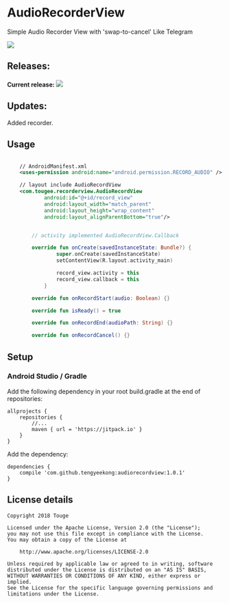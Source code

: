 # AudioRecorderView

Simple Audio Recorder View with 'swap-to-cancel' Like Telegram

<img src="art/demo.gif">


## Releases:

#### Current release: [![](https://jitpack.io/v/tengyeekong/AudioRecorderView.svg)](https://jitpack.io/#tengyeekong/AudioRecorderView)


## Updates:
Added recorder.


## Usage
```xml

    // AndroidManifest.xml
    <uses-permission android:name="android.permission.RECORD_AUDIO" />

    // layout include AudioRecordView
    <com.tougee.recorderview.AudioRecordView
            android:id="@+id/record_view"
            android:layout_width="match_parent"
            android:layout_height="wrap_content"
            android:layout_alignParentBottom="true"/>

```
``` kotlin

        // activity implemented AudioRecordView.Callback

        override fun onCreate(savedInstanceState: Bundle?) {
                super.onCreate(savedInstanceState)
                setContentView(R.layout.activity_main)

                record_view.activity = this
                record_view.callback = this
            }

        override fun onRecordStart(audio: Boolean) {}

        override fun isReady() = true

        override fun onRecordEnd(audioPath: String) {}

        override fun onRecordCancel() {}

```

## Setup
### Android Studio / Gradle
Add the following dependency in your root build.gradle at the end of repositories:
```Gradle
allprojects {
    repositories {
        //...
        maven { url = 'https://jitpack.io' }
    }
}
```
Add the dependency:
```Gradle
dependencies {
    compile 'com.github.tengyeekong:audiorecordview:1.0.1'
}
```

## License details

```
Copyright 2018 Touge

Licensed under the Apache License, Version 2.0 (the "License");
you may not use this file except in compliance with the License.
You may obtain a copy of the License at

	http://www.apache.org/licenses/LICENSE-2.0

Unless required by applicable law or agreed to in writing, software
distributed under the License is distributed on an "AS IS" BASIS,
WITHOUT WARRANTIES OR CONDITIONS OF ANY KIND, either express or implied.
See the License for the specific language governing permissions and
limitations under the License.
```
